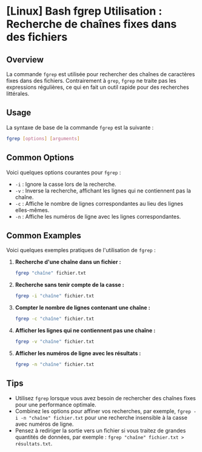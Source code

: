 # [Linux] Bash fgrep Utilisation : Recherche de chaînes fixes dans des fichiers

## Overview
La commande `fgrep` est utilisée pour rechercher des chaînes de caractères fixes dans des fichiers. Contrairement à `grep`, `fgrep` ne traite pas les expressions régulières, ce qui en fait un outil rapide pour des recherches littérales.

## Usage
La syntaxe de base de la commande `fgrep` est la suivante :

```bash
fgrep [options] [arguments]
```

## Common Options
Voici quelques options courantes pour `fgrep` :

- `-i` : Ignore la casse lors de la recherche.
- `-v` : Inverse la recherche, affichant les lignes qui ne contiennent pas la chaîne.
- `-c` : Affiche le nombre de lignes correspondantes au lieu des lignes elles-mêmes.
- `-n` : Affiche les numéros de ligne avec les lignes correspondantes.

## Common Examples
Voici quelques exemples pratiques de l'utilisation de `fgrep` :

1. **Recherche d'une chaîne dans un fichier :**
   ```bash
   fgrep "chaîne" fichier.txt
   ```

2. **Recherche sans tenir compte de la casse :**
   ```bash
   fgrep -i "chaîne" fichier.txt
   ```

3. **Compter le nombre de lignes contenant une chaîne :**
   ```bash
   fgrep -c "chaîne" fichier.txt
   ```

4. **Afficher les lignes qui ne contiennent pas une chaîne :**
   ```bash
   fgrep -v "chaîne" fichier.txt
   ```

5. **Afficher les numéros de ligne avec les résultats :**
   ```bash
   fgrep -n "chaîne" fichier.txt
   ```

## Tips
- Utilisez `fgrep` lorsque vous avez besoin de rechercher des chaînes fixes pour une performance optimale.
- Combinez les options pour affiner vos recherches, par exemple, `fgrep -i -n "chaîne" fichier.txt` pour une recherche insensible à la casse avec numéros de ligne.
- Pensez à rediriger la sortie vers un fichier si vous traitez de grandes quantités de données, par exemple : `fgrep "chaîne" fichier.txt > résultats.txt`.